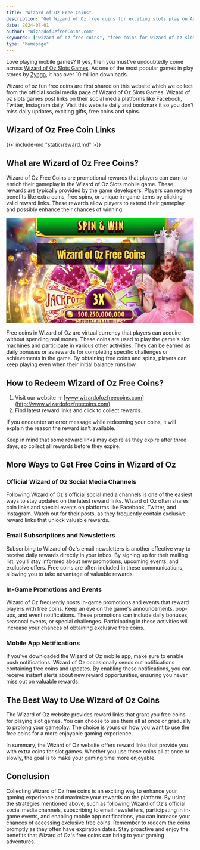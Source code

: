 ```yaml
---
title: "Wizard of Oz Free Coins"
description: "Get Wizard of Oz free coins for exciting slots play on Android and iOS. Claim your free credits and enjoy bonus jackpots."
date: 2024-07-01
author: "WizardofOzfreeCoins.com"
keywords: ["wizard of oz free coins", "free coins for wizard of oz slots", "wizard of oz free credits", "wizard of oz slots free coins"]
type: "homepage"
---
```


Love playing mobile games? If yes, then you must’ve undoubtedly come across [Wizard of Oz Slots Games](https://wizardofozslots.zynga.com/). As one of the most popular games in play stores by [Zynga](https://www.zynga.com/), it has over 10 million downloads.

Wizard of oz fun free coins are first shared on this website which we collect from the official social media page of Wizard of Oz Slots Games. Wizard of oz slots games post links on their social media platforms like Facebook, Twitter, Instagram daily. Visit this website daily and bookmark it so you don't miss daily updates, exciting gifts, free coins and spins.

## Wizard of Oz Free Coin Links

{{< include-md "static/reward.md" >}}

## What are Wizard of Oz Free Coins?

Wizard of Oz Free Coins are promotional rewards that players can earn to enrich their gameplay in the Wizard of Oz Slots mobile game. These rewards are typically provided by the game developers. Players can receive benefits like extra coins, free spins, or unique in-game items by clicking valid reward links. These rewards allow players to extend their gameplay and possibly enhance their chances of winning.

![wizard of oz free coins](/static/images/wizard-of-oz-free-coins.jpeg)

Free coins in Wizard of Oz are virtual currency that players can acquire without spending real money. These coins are used to play the game's slot machines and participate in various other activities. They can be earned as daily bonuses or as rewards for completing specific challenges or achievements in the game. By obtaining free coins and spins, players can keep playing even when their initial balance runs low.

## How to Redeem Wizard of Oz Free Coins?

1.  Visit our website -> [www.wizardofozfreecoins.com](http://www.wizardofozfreecoins.com)
2.  Find latest reward links and click to collect rewards.

If you encounter an error message while redeeming your coins, it will explain the reason the reward isn't available.

Keep in mind that some reward links may expire as they expire after three days, so collect all rewards before they expire.

## More Ways to Get Free Coins in Wizard of Oz

### Official Wizard of Oz Social Media Channels

Following Wizard of Oz's official social media channels is one of the easiest ways to stay updated on the latest reward links. Wizard of Oz often shares coin links and special events on platforms like Facebook, Twitter, and Instagram. Watch out for their posts, as they frequently contain exclusive reward links that unlock valuable rewards.

### Email Subscriptions and Newsletters

Subscribing to Wizard of Oz's email newsletters is another effective way to receive daily rewards directly in your inbox. By signing up for their mailing list, you'll stay informed about new promotions, upcoming events, and exclusive offers. Free coins are often included in these communications, allowing you to take advantage of valuable rewards.

### In-Game Promotions and Events

Wizard of Oz frequently hosts in-game promotions and events that reward players with free coins. Keep an eye on the game's announcements, pop-ups, and event notifications. These promotions can include daily bonuses, seasonal events, or special challenges. Participating in these activities will increase your chances of obtaining exclusive free coins.

### Mobile App Notifications

If you've downloaded the Wizard of Oz mobile app, make sure to enable push notifications. Wizard of Oz occasionally sends out notifications containing free coins and updates. By enabling these notifications, you can receive instant alerts about new reward opportunities, ensuring you never miss out on valuable rewards.

## The Best Way to Use Wizard of Oz Coins

The Wizard of Oz website provides reward links that grant you free coins for playing slot games. You can choose to use them all at once or gradually to prolong your gameplay. The choice is yours on how you want to use the free coins for a more enjoyable gaming experience.

In summary, the Wizard of Oz website offers reward links that provide you with extra coins for slot games. Whether you use these coins all at once or slowly, the goal is to make your gaming time more enjoyable.

## Conclusion

Collecting Wizard of Oz free coins is an exciting way to enhance your gaming experience and maximize your rewards on the platform. By using the strategies mentioned above, such as following Wizard of Oz's official social media channels, subscribing to email newsletters, participating in in-game events, and enabling mobile app notifications, you can increase your chances of accessing exclusive free coins. Remember to redeem the coins promptly as they often have expiration dates. Stay proactive and enjoy the benefits that Wizard of Oz's free coins can bring to your gaming adventures.